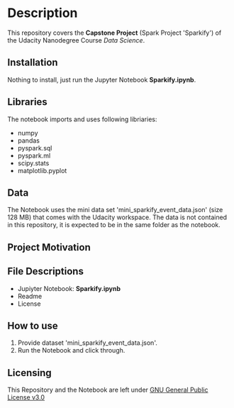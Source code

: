 # Description
This repository covers the **Capstone Project** (Spark Project 'Sparkify') of the Udacity Nanodegree Course _Data Science_.

## Installation
Nothing to install, just run the Jupyter Notebook **Sparkify.ipynb**.

## Libraries
The notebook imports and uses following libriaries:
* numpy
* pandas
* pyspark.sql
* pyspark.ml
* scipy.stats
* matplotlib.pyplot

## Data
The Notebook uses the mini data set 'mini_sparkify_event_data.json' (size 128 MB) that comes with the Udacity workspace. The data is not contained in this repository, it is expected to be in the same folder as the notebook.

## Project Motivation



## File Descriptions
* Jupiyter Notebook: **Sparkify.ipynb**
* Readme
* License


## How to use
1. Provide dataset 'mini_sparkify_event_data.json'.
2. Run the Notebook and click through.

## Licensing
This Repository and the Notebook are left under [GNU General Public License v3.0](LICENSE)
